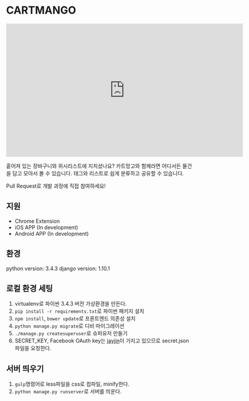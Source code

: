 # CARTMANGO
<iframe src='https://gfycat.com/ifr/ComfortableTidyBighornedsheep' frameborder='0' scrolling='no' width='640' height='360' allowfullscreen></iframe>

흩어져 있는 장바구니와 위시리스트에 지치셨나요?
카트망고와 함께라면 어디서든 물건을 담고 모아서 볼 수 있습니다.
태그와 리스트로 쉽게 분류하고 공유할 수 있습니다.

Pull Request로 개발 과정에 직접 참여하세요!

## 지원
- Chrome Extension
- iOS APP (In development)
- Android APP (In development)

## 환경
python version: 3.4.3
django version: 1.10.1

## 로컬 환경 세팅
1. virtualenv로 파이썬 3.4.3 버전 가상환경을 만든다.
2. `pip install -r requirements.txt`로 파이썬 패키지 설치
3. `npm install`, `bower update`로 프론트엔드 의존성 설치
4. `python manage.py migrate`로 디비 마이그레이션
5. `./manage.py createsuperuser`로 슈퍼유저 만들기
6. SECRET_KEY, Facebook OAuth key는 [jayjin](jayjinjay@gmail.com)이 가지고 있으므로 secret.json파일을 요청한다.

## 서버 띄우기
1. `gulp`명령어로 less파일을 css로 컴파일, minify한다.
2. `python manage.py runserver`로 서버를 띄운다.
